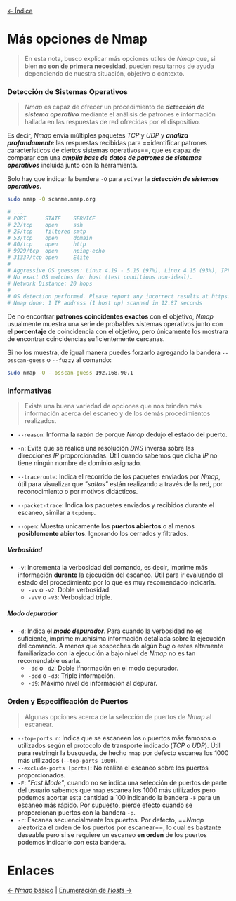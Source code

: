 [<- Índice](../Pentesting.md)
# Más opciones de Nmap

> En esta nota, busco explicar más opciones utiles de *Nmap* que, si bien **no son de primera necesidad**, pueden resultarnos de ayuda dependiendo de nuestra situación, objetivo o contexto.

### Detección de Sistemas Operativos

> *Nmap* es capaz de ofrecer un procedimiento de ***detección de sistema operativo*** mediante el análisis de patrones e información hallada en las respuestas de red ofrecidas por el dispositivo.

Es decir, *Nmap* envía múltiples paquetes *TCP* y *UDP* y ***analiza profundamente*** las respuestas recibidas para ==identificar patrones característicos de ciertos sistemas operativos==, que es capaz de comparar con una ***amplia base de datos de patrones de sistemas operativos*** incluida junto con la herramienta.

Solo hay que indicar la bandera `-O` para activar la ***detección de sistemas operativos***.

```bash
sudo nmap -O scanme.nmap.org

# ...
# PORT      STATE    SERVICE
# 22/tcp    open     ssh
# 25/tcp    filtered smtp
# 53/tcp    open     domain
# 80/tcp    open     http
# 9929/tcp  open     nping-echo
# 31337/tcp open     Elite
# 
# Aggressive OS guesses: Linux 4.19 - 5.15 (97%), Linux 4.15 (93%), IPFire 2.27 (Linux 5.15 - 6.1) (92%), Linux 5.4 (92%), Linux 5.0 - 5.14 (90%), MikroTik RouterOS 7.2 - 7.5 (Linux 5.6.3) (90%), Linux 3.11 - 4.9 (90%), Linux 3.2 - 3.8 (90%), Android TV OS 11 (Linux 4.19) (88%), IPFire 2.25 firewall (Linux 4.14) (88%)
# No exact OS matches for host (test conditions non-ideal).
# Network Distance: 20 hops
# 
# OS detection performed. Please report any incorrect results at https://nmap.org/submit/ .
# Nmap done: 1 IP address (1 host up) scanned in 12.87 seconds
```

De no encontrar **patrones coincidentes exactos** con el objetivo, *Nmap* usualmente muestra una serie de probables sistemas operativos junto con el **porcentaje** de coincidencia con el objetivo, pero únicamente los mostrara de encontrar coincidencias suficientemente cercanas.

Si no los muestra, de igual manera puedes forzarlo agregando la bandera `--osscan-guess` o `--fuzzy` al comando:

```bash
sudo nmap -O --osscan-guess 192.168.90.1
```

### Informativas

> Existe una buena variedad de opciones que nos brindan más información acerca del escaneo y de los demás procedimientos realizados.

- `--reason`: Informa la razón de porque *Nmap* dedujo el estado del puerto.

- `-n`: Evita que se realice una resolución *DNS* inversa sobre las direcciones *IP* proporcionadas. Útil cuando sabemos que dicha *IP* no tiene ningún nombre de dominio asignado.

- `--traceroute`: Indica el recorrido de los paquetes enviados por *Nmap*, útil para visualizar que *"saltos"* están realizando a través de la red, por reconocimiento o por motivos didácticos.

- `--packet-trace`: Indica los paquetes enviados y recibidos durante el escaneo, similar a `tcpdump`.

- `--open`: Muestra unicamente los **puertos abiertos** o al menos **posiblemente abiertos**. Ignorando los cerrados y filtrados.

##### Verbosidad

- `-v`: Incrementa la verbosidad del comando, es decir, imprime más información **durante** la ejecución del escaneo. Útil para ir evaluando el estado del procedimiento por lo que es muy recomendado indicarla.
	- `-vv` o `-v2`: Doble verbosidad.
	- `-vvv` o `-v3`: Verbosidad triple.

##### Modo depurador

- `-d`: Indica el ***modo depurador***. Para cuando la verbosidad no es suficiente, imprime muchisima información detallada sobre la ejecución del comando. A menos que sospeches de algún *bug* o estes altamente familiarizado con la ejecución a bajo nivel de *Nmap* no es tan recomendable usarla.
	- `-dd` o `-d2`: Doble ifnormación en el modo depurador.
	- `-ddd` o `-d3`: Triple información.
	- `-d9`: Máximo nivel de información al depurar.

### Orden y Especificación de Puertos

> Algunas opciones acerca de la selección de puertos de *Nmap* al escanear.

- `--top-ports n`: Indica que se escaneen los `n` puertos más famosos o utilizados según el protocolo de transporte indicado (*TCP* o *UDP*). Útil para restringir la busqueda, de hecho `nmap` por defecto escanea los 1000 más utilizados (`--top-ports 1000`).
- `--exclude-ports [ports]`: No realiza el escaneo sobre los puertos proporcionados.
- `-F`: *"Fast Mode"*, cuando no se indica una selección de puertos de parte del usuario sabemos que `nmap` escanea los 1000 más utilizados pero podemos acortar esta cantidad a 100 indicando la bandera `-F` para un escaneo más rápido. Por supuesto, pierde efecto cuando se proporcionan puertos con la bandera `-p`.
- `-r`: Escanea secuencialmente los puertos. Por defecto, ==*Nmap* aleatoriza el orden de los puertos por escanear==, lo cual es bastante deseable pero si se requiere un escaneo **en orden** de los puertos podemos indicarlo con esta bandera.

# Enlaces

[<- *Nmap* básico](Nmap.md) | [Enumeración de *Hosts* ->](Nmap-EscaneoHosts.md)